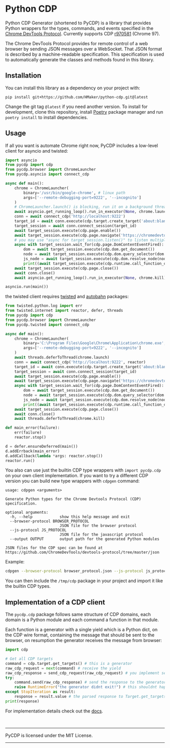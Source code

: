 # Python CDP
Python CDP Generator (shortened to PyCDP) is a library that provides
Python wrappers for the types, commands, and events specified in the [Chrome
DevTools Protocol][1]. Currently supports CDP [r970581][2] (Chrome 97).

The Chrome DevTools Protocol provides for remote control of a web browser by
sending JSON messages over a WebSocket. That JSON format is described by a
machine-readable specification. This specification is used to automatically
generate the classes and methods found in this library.

## Installation
You can install this library as a dependency on your project with:
```
pip install git+https://github.com/HMaker/python-cdp.git@latest
```
Change the git tag `@latest` if you need another version. To install for development, clone this
repository, install [Poetry][5] package manager and run `poetry install` to install dependencies.

## Usage
If all you want is automate Chrome right now, PyCDP includes a low-level client for asyncio and twisted:
```python
import asyncio
from pycdp import cdp
from pycdp.browser import ChromeLauncher
from pycdp.asyncio import connect_cdp

async def main():
    chrome = ChromeLauncher(
        binary='/usr/bin/google-chrome', # linux path
        args=['--remote-debugging-port=9222', '--incognito']
    )
    # ChromeLauncher.launch() is blocking, run it on a background thread
    await asyncio.get_running_loop().run_in_executor(None, chrome.launch)
    conn = await connect_cdp('http://localhost:9222')
    target_id = await conn.execute(cdp.target.create_target('about:blank'))
    target_session = await conn.connect_session(target_id)
    await target_session.execute(cdp.page.enable())
    await target_session.execute(cdp.page.navigate('https://chromedevtools.github.io/devtools-protocol/'))
    # you may use "async for target_session.listen()" to listen multiple events, here we listen just a single event.
    async with target_session.wait_for(cdp.page.DomContentEventFired):
        dom = await target_session.execute(cdp.dom.get_document())
        node = await target_session.execute(cdp.dom.query_selector(dom.node_id, 'p'))
        js_node = await target_session.execute(cdp.dom.resolve_node(node))
        print((await target_session.execute(cdp.runtime.call_function_on('function() {return this.innerText;}', js_node.object_id, return_by_value=True)))[0].value)
    await target_session.execute(cdp.page.close())
    await conn.close()
    await asyncio.get_running_loop().run_in_executor(None, chrome.kill)

asyncio.run(main())
```
the twisted client requires [twisted][6] and [autobahn][7] packages:
```python
from twisted.python.log import err
from twisted.internet import reactor, defer, threads
from pycdp import cdp
from pycdp.browser import ChromeLauncher
from pycdp.twisted import connect_cdp

async def main():
    chrome = ChromeLauncher(
        binary='C:\Program Files\Google\Chrome\Application\chrome.exe', # windows path
        args=['--remote-debugging-port=9222', '--incognito']
    )
    await threads.deferToThread(chrome.launch)
    conn = await connect_cdp('http://localhost:9222', reactor)
    target_id = await conn.execute(cdp.target.create_target('about:blank'))
    target_session = await conn.connect_session(target_id)
    await target_session.execute(cdp.page.enable())
    await target_session.execute(cdp.page.navigate('https://chromedevtools.github.io/devtools-protocol/'))
    async with target_session.wait_for(cdp.page.DomContentEventFired):
        dom = await target_session.execute(cdp.dom.get_document())
        node = await target_session.execute(cdp.dom.query_selector(dom.node_id, 'p'))
        js_node = await target_session.execute(cdp.dom.resolve_node(node))
        print((await target_session.execute(cdp.runtime.call_function_on('function() {return this.innerText;}', js_node.object_id, return_by_value=True)))[0].value)
    await target_session.execute(cdp.page.close())
    await conn.close()
    await threads.deferToThread(chrome.kill)

def main_error(failure):
    err(failure)
    reactor.stop()

d = defer.ensureDeferred(main())
d.addErrback(main_error)
d.addCallback(lambda *args: reactor.stop())
reactor.run()
```

You also can use just the builtin CDP type wrappers with `import pycdp.cdp` on your own client implementation. If you want to try a different CDP version you can build new type wrappers with `cdpgen` command:
```
usage: cdpgen <arguments>

Generate Python types for the Chrome Devtools Protocol (CDP) specification.

optional arguments:
  -h, --help            show this help message and exit
  --browser-protocol BROWSER_PROTOCOL
                        JSON file for the browser protocol
  --js-protocol JS_PROTOCOL
                        JSON file for the javascript protocol
  --output OUTPUT       output path for the generated Python modules

JSON files for the CDP spec can be found at https://github.com/ChromeDevTools/devtools-protocol/tree/master/json
```
Example:
```sh
cdpgen --browser-protocol browser_protocol.json --js-protocol js_protocol.json --output /tmp/cdp
```
You can then include the `/tmp/cdp` package in your project and import it like the builtin CDP types.

## Implementation of a CDP client
The `pycdp.cdp` package follows same structure of CDP domains, each domain is a Python module and each command a function in that module.

Each function is a generator with a single yield which is a Python dict, on the CDP wire format,
containing the message that should be sent to the browser, on resumption the generator receives the message from browser:
```python
import cdp

# Get all CDP targets
command = cdp.target.get_targets() # this is a generator
raw_cdp_request = next(command) # receive the yield
raw_cdp_response = send_cdp_request(raw_cdp_request) # you implement send_cdp_request, raw_cdp_request is the JSON object that should be sent to browser
try:
    command.send(raw_cdp_response) # send the response to the generator where raw_cdp_response is the JSON object received from browser, it will raise StopIteration
    raise RuntimeError("the generator didnt exit!") # this shouldnt happen
except StopIteration as result:
    response = result.value # the parsed response to Target.get_targets() command
print(response)
```
For implementation details check out the [docs][3].

<br>
<hr>
PyCDP is licensed under the MIT License.
<hr>

[1]: https://chromedevtools.github.io/devtools-protocol/
[2]: https://github.com/ChromeDevTools/devtools-protocol/tree/1b1e643d77dacc9568b5acc1efdeaec19c048a27
[3]: docs/getting_started.rst
[4]: https://github.com/hyperiongray/trio-chrome-devtools-protocol
[5]: https://python-poetry.org/docs/
[6]: https://pypi.org/project/Twisted/
[7]: https://pypi.org/project/autobahn/
